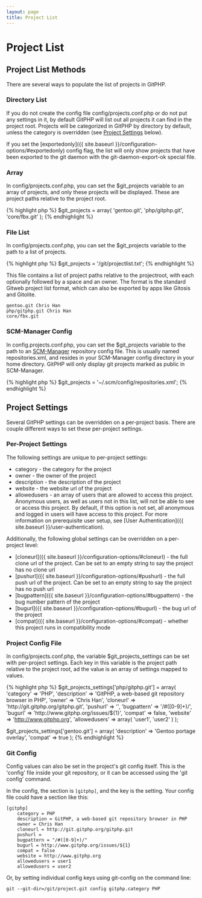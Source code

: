 ```yaml
---
layout: page
title: Project List
---
```

# Project List

## Project List Methods
There are several ways to populate the list of projects in GitPHP.

### Directory List
If you do not create the config file config/projects.conf.php or do not put any settings in it, by default GitPHP will list out all projects it can find in the project root. Projects will be categorized in GitPHP by directory by default, unless the category is overridden (see [Project Settings](#project_settings) below).

If you set the [exportedonly]({{ site.baseurl }}/configuration-options/#exportedonly) config flag, the list will only show projects that have been exported to the git daemon with the git-daemon-export-ok special file.

### Array
In config/projects.conf.php, you can set the $git_projects variable to an array of projects, and only these projects will be displayed. These are project paths relative to the project root.

{% highlight php %}
$git_projects = array(
  'gentoo.git',
  'php/gitphp.git',
  'core/fbx.git'
);
{% endhighlight %}

### File List
In config/projects.conf.php, you can set the $git_projects variable to the path to a list of projects.

{% highlight php %}
$git_projects = '/git/projectlist.txt';
{% endhighlight %}

This file contains a list of project paths relative to the projectroot, with each optionally followed by a space and an owner. The format is the standard Gitweb project list format, which can also be exported by apps like Gitosis and Gitolite.

~~~
gentoo.git Chris Han
php/gitphp.git Chris Han
core/fbx.git
~~~

### SCM-Manager Config
In config.projects.conf.php, you can set the $git_projects variable to the path to an [SCM-Manager](http://www.scm-manager.org/) repository config file. This is usually named repositories.xml, and resides in your SCM-Manager config directory in your home directory. GitPHP will only display git projects marked as public in SCM-Manager.

{% highlight php %}
$git_projects = '~/.scm/config/repositories.xml';
{% endhighlight %}

## Project Settings
Several GitPHP settings can be overridden on a per-project basis. There are couple different ways to set these per-project settings.

### Per-Project Settings
The following settings are unique to per-project settings:
* category - the category for the project
* owner - the owner of the project
* description - the description of the project
* website - the website url of the project
* allowedusers - an array of users that are allowed to access this project. Anonymous users, as well as users not in this list, will not be able to see or access this project. By default, if this option is not set, all anonymous and logged in users will have access to this project. For more information on prerequisite user setup, see [User Authentication]({{ site.baseurl }}/user-authentication).

Additionally, the following global settings can be overridden on a per-project level:
* [cloneurl]({{ site.baseurl }}/configuration-options/#cloneurl) - the full clone url of the project. Can be set to an empty string to say the project has no clone url
* [pushurl]({{ site.baseurl }}/configuration-options/#pushurl) - the full push url of the project. Can be set to an empty string to say the project has no push url
* [bugpattern]({{ site.baseurl }}/configuration-options/#bugpattern) - the bug number pattern of the project
* [bugurl]({{ site.baseurl }}/configuration-options/#bugurl) - the bug url of the project
* [compat]({{ site.baseurl }}/configuration-options/#compat) - whether this project runs in compatibility mode

### Project Config File
In config/projects.conf.php, the variable $git_projects_settings can be set with per-project settings. Each key in this variable is the project path relative to the project root, ad the value is an array of settings mapped to values.

{% highlight php %}
$git_projects_settings['php/gitphp.git'] = array(
  'category' => 'PHP',
  'description' => 'GitPHP, a web-based git repository browser in PHP',
  'owner' => 'Chris Han',
  'cloneurl' => 'http://git.gitphp.org/gitphp.git',
  'pushurl' => '',
  'bugpattern' => '/#([0-9]+)/',
  'bugurl' => 'http://www.gitphp.org/issues/${1}',
  'compat' => false,
  'website' => 'http://www.gitphp.org',
  'allowedusers' => array(
    'user1',
    'user2'
  )
);

$git_projects_settings['gentoo.git'] = array(
  'description' => 'Gentoo portage overlay',
  'compat' => true
);
{% endhighlight %}

### Git Config
Config values can also be set in the project's git config itself. This is the 'config' file inside your git repository, or it can be accessed using the 'git config' command.

In the config, the section is `[gitphp]`, and the key is the setting. Your config file could have a section like this:

~~~
[gitphp]
    category = PHP
    description = GitPHP, a web-based git repository browser in PHP
    owner = Chris Han
    cloneurl = http://git.gitphp.org/gitphp.git
    pushurl = 
    bugpattern = "/#([0-9]+)/"
    bugurl = http://www.gitphp.org/issues/${1}
    compat = false
    website = http://www.gitphp.org
    allowedusers = user1
    allowedusers = user2
~~~

Or, by setting individual config keys using git-config on the command line:

~~~
git --git-dir=/git/project.git config gitphp.category PHP
~~~
